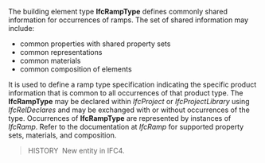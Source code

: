 The building element type **IfcRampType** defines commonly shared information for occurrences of ramps. The set of shared information may include:

* common properties with shared property sets
* common representations
* common materials
* common composition of elements

It is used to define a ramp type specification indicating the specific product information that is common to all occurrences of that product type. The **IfcRampType** may be declared within _IfcProject_ or _IfcProjectLibrary_ using _IfcRelDeclares_ and may be exchanged with or without occurrences of the type. Occurrences of **IfcRampType** are represented by instances of _IfcRamp_. Refer to the documentation at _IfcRamp_ for supported property sets, materials, and composition.

> HISTORY&nbsp; New entity in IFC4.